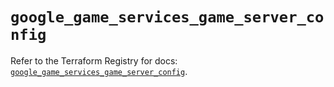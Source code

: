# `google_game_services_game_server_config`

Refer to the Terraform Registry for docs: [`google_game_services_game_server_config`](https://registry.terraform.io/providers/drfaust92/google/4.16.4/docs/resources/game_services_game_server_config).

